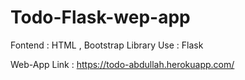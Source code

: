 # Todo-Flask-wep-app
Fontend : HTML , Bootstrap
Library Use : Flask


Web-App Link : https://todo-abdullah.herokuapp.com/
